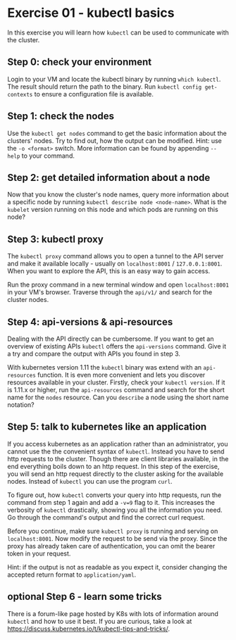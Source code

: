 # Exercise 01 - kubectl basics

In this exercise you will learn how `kubectl` can be used to communicate with the cluster.

## Step 0: check your environment
Login to your VM and locate the kubectl binary by running `which kubectl`.
The result should return the path to the binary. Run `kubectl config get-contexts` to ensure a configuration file is available.

## Step 1: check the nodes
Use the `kubectl get nodes` command to get the basic information about the clusters' nodes. Try to find out, how the output can be modified. Hint: use the `-o <format>` switch. More information can be found by appending `--help` to your command.

## Step 2: get detailed information about a node
Now that you know the cluster's node names, query more information about a specific node by running `kubectl describe node <node-name>`. What is the `kubelet` version running on this node and which pods are running on this node?

## Step 3: kubectl proxy
The `kubectl proxy` command allows you to open a tunnel to the API server and make it available locally - usually on `localhost:8001` / `127.0.0.1:8001`. When you want to explore the API, this is an easy way to gain access.

Run the proxy command in a new terminal window and open `localhost:8001` in your VM's browser. Traverse through the `api/v1/` and search for the cluster nodes.  

## Step 4: api-versions & api-resources
Dealing with the API directly can be cumbersome. If you want to get an overview of existing APIs `kubectl` offers the `api-versions` command. Give it a try and compare the output with APIs you found in step 3.

With kubernetes version 1.11 the `kubectl` binary was extend with an `api-resources` function. It is even more convenient and lets you discover resources available in your cluster.
Firstly, check your `kubectl version`. If it is 1.11.x or higher, run the `api-resources` command and search for the short name for the `nodes` resource. Can you `describe` a node using the short name notation?  

## Step 5: talk to kubernetes like an application
If you access kubernetes as an application rather than an administrator, you cannot use the the convenient syntax of `kubectl`. Instead you have to send http requests to the cluster. Though there are client libraries available, in the end everything boils down to an http request.
In this step of the exercise, you will send an http request directly to the cluster asking for the available nodes. Instead of `kubectl` you can use the program `curl`.

To figure out, how `kubectl` converts your query into http requests, run the command from step 1 again and add a `-v=9` flag to it. This increases the verbosity of `kubectl` drastically, showing you all the information you need. Go through the command's output and find the correct curl request.

Before you continue, make sure `kubectl proxy` is running and serving on `localhost:8001`. Now modify the request to be send via the proxy. Since the proxy has already taken care of authentication, you can omit the bearer token in your request.

Hint: if the output is not as readable as you expect it, consider changing the accepted return format to `application/yaml`.

## optional Step 6 - learn some tricks
There is a forum-like page hosted by K8s with lots of information around `kubectl` and how to use it best. If you are curious, take a look at https://discuss.kubernetes.io/t/kubectl-tips-and-tricks/.
